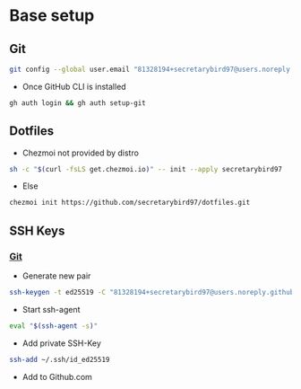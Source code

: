 # Base setup

## Git

```bash
git config --global user.email "81328194+secretarybird97@users.noreply.github.com" && git config --global user.name "Miguel A. Cuevas G." && git config --global credential.helper cache --timeout=3600
```

- Once GitHub CLI is installed

```sh
gh auth login && gh auth setup-git
```

## Dotfiles

- Chezmoi not provided by distro

```sh
sh -c "$(curl -fsLS get.chezmoi.io)" -- init --apply secretarybird97
```

- Else

```sh
chezmoi init https://github.com/secretarybird97/dotfiles.git
```

## SSH Keys

### [Git](https://docs.github.com/en/authentication/connecting-to-github-with-ssh/generating-a-new-ssh-key-and-adding-it-to-the-ssh-agent)

- Generate new pair

```bash
ssh-keygen -t ed25519 -C "81328194+secretarybird97@users.noreply.github.com"
```

- Start ssh-agent

```bash
eval "$(ssh-agent -s)"
```

- Add private SSH-Key

```bash
ssh-add ~/.ssh/id_ed25519
```

- Add to Github.com
